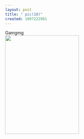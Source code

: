 ```yaml
---
layout: post
title: " pic(10)"
created: 1097222981
---
```

Gamgmg <br/><img src="http://www.rolandtanglao.com/media/63265476660625000_pic(10).jpg"  width=240 height=320 />

